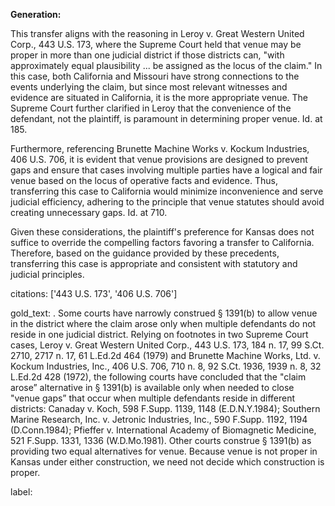 **Generation:**

This transfer aligns with the reasoning in Leroy v. Great Western United Corp., 443 U.S. 173, where the Supreme Court held that venue may be proper in more than one judicial district if those districts can, "with approximately equal plausibility ... be assigned as the locus of the claim." In this case, both California and Missouri have strong connections to the events underlying the claim, but since most relevant witnesses and evidence are situated in California, it is the more appropriate venue. The Supreme Court further clarified in Leroy that the convenience of the defendant, not the plaintiff, is paramount in determining proper venue. Id. at 185.

Furthermore, referencing Brunette Machine Works v. Kockum Industries, 406 U.S. 706, it is evident that venue provisions are designed to prevent gaps and ensure that cases involving multiple parties have a logical and fair venue based on the locus of operative facts and evidence. Thus, transferring this case to California would minimize inconvenience and serve judicial efficiency, adhering to the principle that venue statutes should avoid creating unnecessary gaps. Id. at 710.

Given these considerations, the plaintiff's preference for Kansas does not suffice to override the compelling factors favoring a transfer to California. Therefore, based on the guidance provided by these precedents, transferring this case is appropriate and consistent with statutory and judicial principles.

citations: ['443 U.S. 173', '406 U.S. 706']

gold_text: . Some courts have narrowly construed § 1391(b) to allow venue in the district where the claim arose only when multiple defendants do not reside in one judicial district. Relying on footnotes in two Supreme Court cases, Leroy v. Great Western United Corp., 443 U.S. 173, 184 n. 17, 99 S.Ct. 2710, 2717 n. 17, 61 L.Ed.2d 464 (1979) and Brunette Machine Works, Ltd. v. Kockum Industries, Inc., 406 U.S. 706, 710 n. 8, 92 S.Ct. 1936, 1939 n. 8, 32 L.Ed.2d 428 (1972), the following courts have concluded that the "claim arose” alternative in § 1391(b) is available only when needed to close "venue gaps” that occur when multiple defendants reside in different districts: Canaday v. Koch, 598 F.Supp. 1139, 1148 (E.D.N.Y.1984); Southern Marine Research, Inc. v. Jetronic Industries, Inc., 590 F.Supp. 1192, 1194 (D.Conn.1984); Pfieffer v. International Academy of Biomagnetic Medicine, 521 F.Supp. 1331, 1336 (W.D.Mo.1981). Other courts construe § 1391(b) as providing two equal alternatives for venue. Because venue is not proper in Kansas under either construction, we need not decide which construction is proper.

label: 